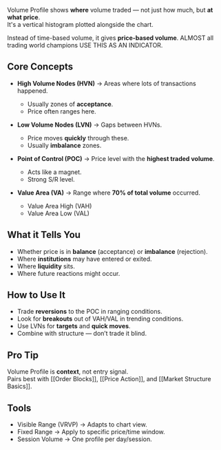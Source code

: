 Volume Profile shows **where** volume traded — not just how much, but **at what price**.  
It's a vertical histogram plotted alongside the chart.

Instead of time-based volume, it gives **price-based volume**. ALMOST all trading world champions USE THIS AS AN INDICATOR.

## Core Concepts

- **High Volume Nodes (HVN)** → Areas where lots of transactions happened.
  - Usually zones of **acceptance**.
  - Price often ranges here.

- **Low Volume Nodes (LVN)** → Gaps between HVNs.
  - Price moves **quickly** through these.
  - Usually **imbalance** zones.

- **Point of Control (POC)** → Price level with the **highest traded volume**.
  - Acts like a magnet.
  - Strong S/R level.

- **Value Area (VA)** → Range where **70% of total volume** occurred.
  - Value Area High (VAH)
  - Value Area Low (VAL)

## What it Tells You

- Whether price is in **balance** (acceptance) or **imbalance** (rejection).
- Where **institutions** may have entered or exited.
- Where **liquidity** sits.
- Where future reactions might occur.

## How to Use It

- Trade **reversions** to the POC in ranging conditions.
- Look for **breakouts** out of VAH/VAL in trending conditions.
- Use LVNs for **targets** and **quick moves**.
- Combine with structure — don’t trade it blind.

## Pro Tip

Volume Profile is **context**, not entry signal.  
Pairs best with [[Order Blocks]], [[Price Action]], and [[Market Structure Basics]].

## Tools

- Visible Range (VRVP) → Adapts to chart view.
- Fixed Range → Apply to specific price/time window.
- Session Volume → One profile per day/session.

